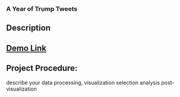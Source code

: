 ### A Year of Trump Tweets
## Description
## [Demo Link](https://sandywij.github.io/trump-tweets/)
## Project Procedure: 


describe your data processing, 
visualization selection
analysis post-visualization
